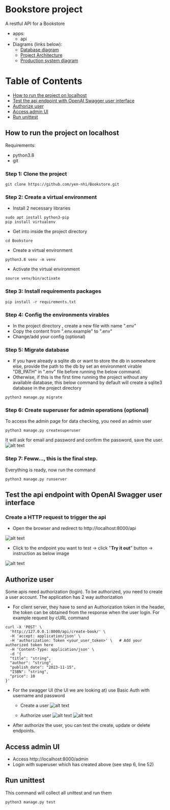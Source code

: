 # Bookstore project
A restful API for a Bookstore   
- apps: 
  - api
- Diagrams (links below):
  - [Database diagram](media/guidelines/bookstore_db.drawio.png)
  - [Project Architecture](media/guidelines/architecture.png)
  - [Production system diagram](media/guidelines/system.png)

# Table of Contents
- [How to run the project on localhost](#1)
- [Test the api endpoint with OpenAI Swagger user interface](#2)
- [Authorize user](#3)
- [Access admin UI](#4)
- [Run unittest](#5)

## How to run the project on localhost <a name="1"/>
Requirements: 
- python3.8
- git

### Step 1: Clone the project
```git clone https://github.com/yen-nhi/Bookstore.git```

### Step 2: Create a virtual environment
- Install 2 necessary libraries
```
sudo apt install python3-pip
pip install virtualenv
``` 
- Get into inside the project directory 
```
cd Bookstore
```
- Create a virtual environment  
```
python3.8 venv -m venv
```

- Activate the virtual environment  
```
source venv/bin/activate
```

### Step 3: Install requirements packages 

```
pip install -r requirements.txt
```

### Step 4: Config the environments virables 
- In the project directory , create a new file with name ".env"
- Copy the content from ".env.example" to ".env" 
- Change/add your config (optional)

### Step 5: Migrate database
- If you have already a sqlite db or want to store the db in somewhere else, provide the path to the db 
by set an environment virable "DB_PATH" in ".env" file before running the below command.
- Otherwise, if this is the first time running the project without any available database, this below command 
by default will create a sqlite3 database in the project directory
```
python3 manage.py migrate
```
### Step 6: Create superuser for admin operations (optional)
To access the admin page for data checking, you need an admin user
```
python3 manage.py createsuperuser
```
It will ask for email and password and confirm the password, save the user.
![alt text](media/guidelines/create_superuser.png)

### Step 7: Feww..., this is the final step.
Everything is ready, now run the command
```
python3 manage.py runserver
```

## Test the api endpoint with OpenAI Swagger user interface <a name="2"/>
### Create a HTTP request to trigger the api
- Open the browser and redirect to http://localhost:8000/api 

![alt text](media/guidelines/docs_screen.png)

- Click to the endpoint you want to test -> click "**Try it out**" button -> instruction as below image

![alt text](media/guidelines/endpoint_instruction.png)

## Authorize user <a name="3"/>
Some apis need authorization (login). To be authorized, you need to create a user account.
The application has 2 way authorization
- For client server, they have to send an Authorization token in the header, the token can be obtained
from the response when the user login. For example request by cURL command
```
curl -X 'POST' \
  'http://127.0.0.1:8000/api/create-book/' \
  -H 'accept: application/json' \
  -H 'authorization: Token <your_user_token>' \   # Add your authorized token here
  -H 'Content-Type: application/json' \
  -d '{
  "title": "string",
  "author": "string",
  "publish_date": "2023-11-15",
  "ISBN": "string",
  "price": 10
}'
```
- For the swagger UI (the UI we are looking at) use Basic Auth with username and password
    + Create a user
    ![alt text](media/guidelines/register_instruction.png)

  + Authorize user
  ![alt text](media/guidelines/auth.png)
  ![alt text](media/guidelines/auth_user.png)
    
+ After authorize the user, you can test the create, update or delete endpoints.

## Access admin UI <a name="4"/>
- Access http://localhost:8000/admin
- Login with superuser which has created above (see step 6, line 52)

## Run unittest <a name="5"/>
This command will collect all unittest and run them
```
python3 manage.py test
```
